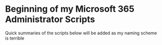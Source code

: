 # Beginning of my Microsoft 365 Administrator Scripts

Quick summaries of the scripts below will be added as my naming scheme is terrible
